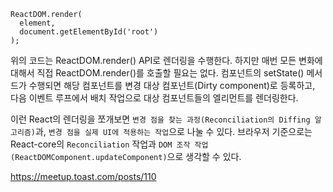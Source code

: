 ```
ReactDOM.render(
  element,
  document.getElementById('root')
);
```

위의 코드는 ReactDOM.render() API로 렌더링을 수행한다. 하지만 매번 모든 변화에 대해서 직접 ReactDOM.render()를 호출할 필요는 없다. 컴포넌트의 setState() 메서드가 수행되면 해당 컴포넌트를 변경 대상 컴포넌트(Dirty component)로 등록하고, 다음 이벤트 루프에서 배치 작업으로 대상 컴포넌트들의 엘리먼트를 렌더링한다.

이런 React의 렌더링을 쪼개보면 `변경 점을 찾는 과정(Reconciliation의 Diffing 알고리즘)`과, `변경 점을 실제 UI에 적용하는 작업`으로 나눌 수 있다. 브라우저 기준으로는 React-core의 `Reconciliation` 작업과 `DOM 조작 작업(ReactDOMComponent.updateComponent)`으로 생각할 수 있다.

https://meetup.toast.com/posts/110
